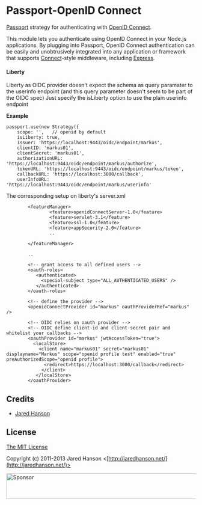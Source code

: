 # Passport-OpenID Connect

[Passport](https://github.com/jaredhanson/passport) strategy for authenticating
with [OpenID Connect](http://openid.net/connect/).

This module lets you authenticate using OpenID Connect in your Node.js
applications.  By plugging into Passport, OpenID Connect authentication can be
easily and unobtrusively integrated into any application or framework that
supports [Connect](http://www.senchalabs.org/connect/)-style middleware,
including [Express](http://expressjs.com/).

#### Liberty

Liberty as OIDC provider doesn't expect the schema as query paramater to the userinfo endpoint (and this query parameter doesn't seem to be part of the OIDC spec)
Just specify the isLiberty option to use the plain userinfo endpoint


**Example**

```
passport.use(new Strategy({
    scope: '',   // openid by default
    isLiberty: true,
    issuer: 'https://localhost:9443/oidc/endpoint/markus',
    clientID: 'markus01',
    clientSecret: 'markus01',
    authorizationURL: 'https://localhost:9443/oidc/endpoint/markus/authorize',
    tokenURL: 'https://localhost:9443/oidc/endpoint/markus/token',
    callbackURL: 'https://localhost:3000/callback',
    userInfoURL: 'https://localhost:9443/oidc/endpoint/markus/userinfo'
```

The corresponding setup on liberty's server.xml

```
        <featureManager>
                <feature>openidConnectServer-1.0</feature>
                <feature>servlet-3.1</feature>
                <feature>ssl-1.0</feature>
                <feature>appSecurity-2.0</feature>
                ..

        </featureManager>

        ..

        <!-- grant access to all defined users -->
        <oauth-roles>
           <authenticated>
             <special-subject type="ALL_AUTHENTICATED_USERS" />
           </authenticated>
        </oauth-roles>

        <!-- define the provider -->
        <openidConnectProvider id="markus" oauthProviderRef="markus" />

        <!-- OIDC relies on oauth provider -->
        <!-- OIDC define client-id and client-secret pair and whitelist your callbacks -->
        <oauthProvider id="markus" jwtAccessToken="true">
          <localStore>
            <client name="markus01" secret="markus01" displayname="Markus" scope="openid profile test" enabled="true" preAuthorizedScope="openid profile">
              <redirect>https://localhost:3000/callback</redirect>
             </client>
           </localStore>
        </oauthProvider>
```



## Credits

  - [Jared Hanson](http://github.com/jaredhanson)

## License

[The MIT License](http://opensource.org/licenses/MIT)

Copyright (c) 2011-2013 Jared Hanson <[http://jaredhanson.net/](http://jaredhanson.net/)>

<a target='_blank' rel='nofollow' href='https://app.codesponsor.io/link/vK9dyjRnnWsMzzJTQ57fRJpH/jaredhanson/passport-openidconnect'>  <img alt='Sponsor' width='888' height='68' src='https://app.codesponsor.io/embed/vK9dyjRnnWsMzzJTQ57fRJpH/jaredhanson/passport-openidconnect.svg' /></a>
